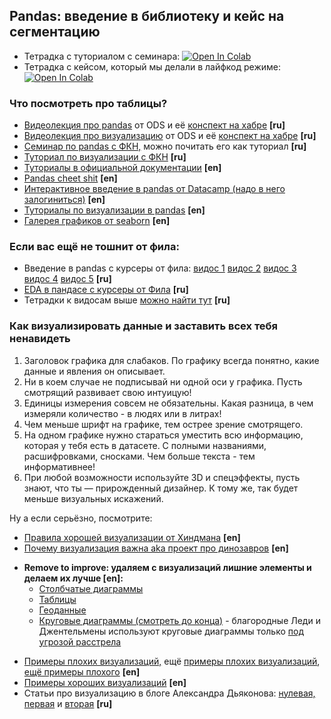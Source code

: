 ## Pandas: введение в библиотеку и кейс на сегментацию

- Тетрадка с туториалом с семинара: [![Open In Colab](https://colab.research.google.com/assets/colab-badge.svg)](https://colab.research.google.com/github/FUlyankin/andan/blob/main/sem04_pandas_segmentation/sem_04_pandas.ipynb)
- Тетрадка с кейсом, который мы делали в лайфкод режиме: [![Open In Colab](https://colab.research.google.com/assets/colab-badge.svg)](https://colab.research.google.com/github/FUlyankin/andan/blob/main/sem04_pandas_segmentation/sem04_RFM_segmentation.ipynb)


### Что посмотреть про таблицы?

- [Видеолекция про pandas](https://www.youtube.com/watch?v=OAy96yiWohk&list=PLVlY_7IJCMJdgcCtQfzj5j8OVB_Y0GJCl&index=1) от ODS и её [конспект на хабре](https://habr.com/ru/company/ods/blog/322626/) **[ru]**
- [Видеолекция про визуализацию](https://www.youtube.com/watch?v=uwQat1TV0JM&list=PLVlY_7IJCMJdgcCtQfzj5j8OVB_Y0GJCl&index=2) от ODS и её [конспект на хабре](https://habr.com/ru/company/ods/blog/323210/) **[ru]**
- [Семинар по pandas с ФКН,](https://github.com/esokolov/ml-course-hse/blob/master/2022-fall/seminars/sem01-pandas.ipynb) можно почитать его как туториал **[ru]**
- [Туториал по визуализации с ФКН](https://nbviewer.org/github/esokolov/ml-course-hse/blob/master/2023-fall/seminars/sem02-charts.ipynb) **[ru]**
- [Туториалы в официальной документации](https://pandas.pydata.org/docs/getting_started/10min.html) **[en]**
- [Pandas cheet shit](https://pandas.pydata.org/Pandas_Cheat_Sheet.pdf) **[en]**
- [Интерактивное введение в pandas от Datacamp (надо в него залогиниться)](https://www.datacamp.com/tutorial/pandas-tutorial-dataframe-python) **[en]**
- [Туториалы по визуализации в pandas](https://pandas.pydata.org/pandas-docs/stable/user_guide/visualization.html) **[en]**
- [Галерея графиков от seaborn](http://seaborn.pydata.org/examples/index.html) **[en]**


### Если вас ещё не тошнит от фила:

- Введение в pandas c курсеры от фила: [видос 1](https://www.youtube.com/watch?v=eZzhSZf3gSI&list=PLCf-cQCe1FRxW2QMJbWBl4SSkVAPhId_e&index=13) [видос 2](https://www.youtube.com/watch?v=xNU4m3K9Cr0&list=PLCf-cQCe1FRxW2QMJbWBl4SSkVAPhId_e&index=14) [видос 3](https://www.youtube.com/watch?v=drApVIF4G6c&list=PLCf-cQCe1FRxW2QMJbWBl4SSkVAPhId_e&index=15) [видос 4](https://www.youtube.com/watch?v=w_miR0t0-3w&list=PLCf-cQCe1FRxW2QMJbWBl4SSkVAPhId_e&index=16) [видос 5](https://www.youtube.com/watch?v=HTpNKYvOHc8&list=PLCf-cQCe1FRy1tXQaAQZ1evmt3eDVrDQy&index=5) **[ru]**
- [EDA в пандасе с курсеры от Фила](https://www.youtube.com/watch?v=PymcXqchbKc&list=PLCf-cQCe1FRyF7aY4CC0SGTIoP-52Dvck) **[ru]**
- Тетрадки к видосам выше [можно найти тут](https://github.com/FUlyankin/matstat-AB) **[ru]**


### Как визуализировать данные и заставить всех тебя ненавидеть

1. Заголовок графика для слабаков. По графику всегда понятно, какие данные и явления он описывает.
2. Ни в коем случае не подписывай ни одной оси у графика. Пусть смотрящий развивает свою интуицую! 
3. Единицы измерения совсем не обязательны. Какая разница, в чем измеряли количество - в людях или в литрах!
4. Чем меньше шрифт на графике, тем острее зрение смотрящего. 
5. На одном графике нужно стараться уместить всю информацию, которая у тебя есть в датасете. С полными названиями, расшифровками, сносками. Чем больше текста - тем информативнее!
6. При любой возможности используйте 3D и спецэффекты, пусть знают, что ты — прирожденный дизайнер. К тому же, так будет меньше визуальных искажений. 

Ну а если серьёзно, посмотрите: 

- [Правила хорошей визуализации от Хиндмана](https://robjhyndman.com/hyndsight/graphics/) **[en]**
- [Почему визуализация важна aka проект про динозавров](https://www.autodesk.com/research/publications/same-stats-different-graphs) **[en]**
* __Remove to improve: удаляем с визуализаций лишние элементы и делаем их лучше [en]:__ 
  * [Столбчатые диаграммы](https://www.darkhorseanalytics.com/portfolio/data-looks-better-naked-bar-charts)
  * [Таблицы](https://www.darkhorseanalytics.com/portfolio/2016/1/7/data-looks-better-naked-clear-off-the-table)
  * [Геоданные](https://www.darkhorseanalytics.com/portfolio/w24s5qofnzm4wqmsdfq98kwx035tew)
  * [Круговые диаграммы (смотреть до конца)](https://www.darkhorseanalytics.com/portfolio/2016/1/7/data-looks-better-naked-pie-charts) - благородные Леди и Джентельмены используют круговые диаграммы только [под угрозой расстрела](https://www.biostat.wisc.edu/~kbroman/presentations/IowaState2013/graphs_combined.pdf)


- [Примеры плохих визуализаций,](https://viz.wtf) ещё [примеры плохих визуализаций](https://badvisualisations.tumblr.com/), [ещё примеры плохого](https://www.biostat.wisc.edu/~kbroman/presentations/IowaState2013/graphs_combined.pdf) **[en]**
- [Примеры хороших визуализаций](https://www.reddit.com/r/dataisbeautiful/) **[en]**
- Статьи про визуализацию в блоге Александра Дьяконова: [нулевая,](https://dyakonov.org/2017/10/06/визуализация-часть-0/) [первая](https://dyakonov.org/2017/10/30/визуализация-часть-1/) и [вторая](https://dyakonov.org/2016/11/08/визуализации) **[ru]**

